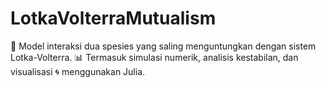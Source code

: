 # LotkaVolterraMutualism
🌿 Model interaksi dua spesies yang saling menguntungkan dengan sistem Lotka-Volterra. 📊 Termasuk simulasi numerik, analisis kestabilan, dan visualisasi 🌀 menggunakan Julia.

